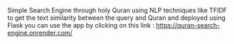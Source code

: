 Simple Search Engine through holy Quran using NLP techniques like TFIDF to get the text similarity between the query and Quran and deployed using Flask 
you can use the app by clicking on this link : https://quran-search-engine.onrender.com/

